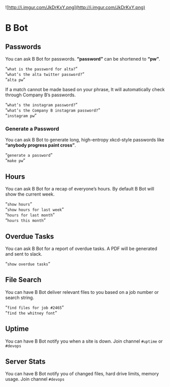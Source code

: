 
![http://i.imgur.com/JkDrKxY.png](http://i.imgur.com/JkDrKxY.png)  
# B Bot

## Passwords
You can ask B Bot for passwords. **“password”** can be shortened to **“pw”**.

“`what is the password for alta?`”  
“`what’s the alta twitter password?`”  
“`alta pw`”  

If a match cannot be made based on your phrase, It will automatically check through Company B’s passwords.

“`what’s the instagram password?`”  
“`what’s the Company B instagram password?`”  
“`instagram pw`”  

### Generate a Password
You can ask B Bot to generate long, high-entropy xkcd-style passwords like **“anybody progress paint cross”**.

“`generate a password`”  
“`make pw`”  

## Hours
You can ask B Bot for a recap of everyone’s hours. By default B Bot will show the current week.

“`show hours`”  
“`show hours for last week`”  
“`hours for last month`”  
“`hours this month`”  

## Overdue Tasks
You can ask B Bot for a report of overdue tasks. A PDF will be generated and sent to slack.

“`show overdue tasks`”  

## File Search
You can have B Bot deliver relevant files to you based on a job number or search string.

“`find files for job #2465`”  
“`find the whitney font`”  

## Uptime
You can have B Bot notify you when a site is down. Join channel `#uptime` or `#devops`

## Server Stats
You can have B Bot notify you of changed files, hard drive limits, memory usage. Join channel `#devops`


